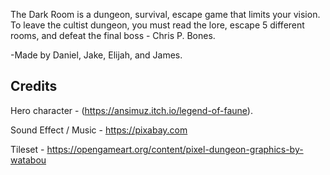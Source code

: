 The Dark Room is a dungeon, survival, escape game that limits your vision. To leave the cultist dungeon, you must read the lore, escape 5 different rooms, and defeat the final boss - Chris P. Bones. 

-Made by Daniel, Jake, Elijah, and James.


## Credits

Hero character - (https://ansimuz.itch.io/legend-of-faune).

Sound Effect / Music - https://pixabay.com

Tileset - https://opengameart.org/content/pixel-dungeon-graphics-by-watabou
